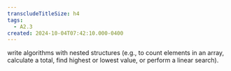 ```yaml
---
transcludeTitleSize: h4
tags:
  - A2.3
created: 2024-10-04T07:42:10.000-0400
---
```

write algorithms with nested structures (e.g., to count elements in an array, calculate a total, find highest or lowest value, or perform a linear search).